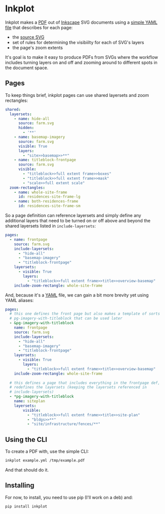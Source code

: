 # Inkplot
Inkplot makes a [PDF](https://gitlab.com/frameworklabs/inkplot/-/raw/master/docs/examples/sample-output.pdf?inline=false) out of [Inkscape](https://inkscape.org/) SVG documents
using a [simple YAML file](https://gitlab.com/frameworklabs/inkplot/-/blob/master/docs/examples/farm-pages.yml) that describes for each page:
* the [source SVG]()
* set of rules for determining the visibiilty for each of SVG's layers
* the page's zoom extents

It's goal is to make it easy to produce PDFs from SVGs where the workflow
includes turning layers on and off and zooming around to different spots
in the document space.

## Pages
To keep things brief, inkplot pages can use shared layersets and zoom
rectangles:
```yaml
shared:
  layersets:
    - name: hide-all
      source: farm.svg
      hidden:
        - '**'
    - name: basemap-imagery
      source: farm.svg
      visible: True
      layers:
        - "site>>basemap>>**"
    - name: titleblock-frontpage
      source: farm.svg
      visible:
        - "titleblock>>full extent frame>>boxes"
        - "titleblock>>full extent frame>>mask"
        - "scale>>full extent scale"
  zoom-rectangles:
    - name: whole-site-frame
      id: residences-site-frame-lg
    - name: both-residences-frame
      id: residences-site-frame-sm
```

So a page definition can reference layersets and simply define any additional
layers that need to be turned on or off above and beyond the shared layersets
listed in `include-layersets`:
```yaml
pages:
  - name: frontpage
    source: farm.svg
    include-layersets:
      - "hide-all"
      - "basemap-imagery"
      - "titleblock-frontpage"
    layersets:
      - visible: True
        layers:
          - "titleblock>>full extent frame>>title>>overview-basemap"
    include-zoom-rectangle: whole-site-frame
```

And, because it's a [YAML](https://yaml.org/) file, we can gain a bit more
brevity yet using YAML aliases:
```yaml
pages:
  # this one defines the front page but also makes a template of sorts named
  # pg-imagery-with-titleblock that can be used later
  - &pg-imagery-with-titleblock
    name: frontpage
    source: farm.svg
    include-layersets:
      - "hide-all"
      - "basemap-imagery"
      - "titleblock-frontpage"
    layersets:
      - visible: True
        layers:
          - "titleblock>>full extent frame>>title>>overview-basemap"
    include-zoom-rectangle: whole-site-frame
    
  # this defines a page that includes everything in the frontpage def, but
  # redefines the layersets (keeping the layersets referenced in
  # include-layersets)
  - *pg-imagery-with-titleblock
    name: siteplan
    layersets:
        visible:
          - "titleblock>>full extent frame>>title>>site-plan"
          - "bldgs>>**"
          - "site/infrastructure/fences/**"
```

## Using the CLI
To create a PDF with, use the simple CLI:
```bash
inkplot example.yml /tmp/example.pdf
```

And that should do it.

## Installing
For now, to install, you need to use pip (I'll work on a deb) and:
```bash
pip install inkplot
```
